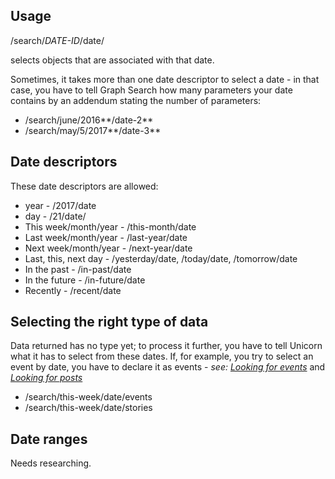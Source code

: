 ## Usage ##

/search/*DATE-ID*/date/ 

selects objects that are associated with that date. 

Sometimes, it takes more than one date descriptor to select a date - in that case, you have to tell Graph Search how many parameters your date contains by an addendum stating the number of parameters: 

* /search/june/2016**/date-2**
* /search/may/5/2017**/date-3**

## Date descriptors ##

These date descriptors are allowed: 
* year - /2017/date
* day - /21/date/
* This week/month/year - /this-month/date
* Last week/month/year - /last-year/date
* Next week/month/year - /next-year/date
* Last, this, next day - /yesterday/date, /today/date, /tomorrow/date
* In the past - /in-past/date
* In the future - /in-future/date
* Recently - /recent/date

## Selecting the right type of data ##

Data returned has no type yet; to process it further, you have to tell Unicorn what it has to select from these dates. If, for example, you try to select an event by date, you have to declare it as events - *see: [Looking for events](Looking-for-events)* and *[Looking for posts](Looking-for-posts)*

* /search/this-week/date/events 
* /search/this-week/date/stories

## Date ranges ##

Needs researching. 
